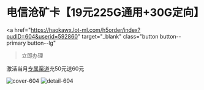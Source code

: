 # 电信沧矿卡【19元225G通用+30G定向】

<a href="https://haokawx.lot-ml.com/h5order/index?pudID=604&userid=592860"
 target="_blank" class="button button--primary button--lg"
 >立即办理</a>

激活当月[专属渠道](https://wx.sx.189.cn/sx_wx_czjs/index)充50元送60元

![cover-604](/img/ads/604ad.jpg)
![detail-604](/img/ads/604df.jpg)
